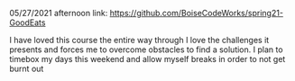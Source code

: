 05/27/2021
afternoon link: https://github.com/BoiseCodeWorks/spring21-GoodEats

I have loved this course the entire way through I love the challenges it presents and forces me to overcome obstacles to find a solution. I plan to timebox my days this weekend and allow myself breaks in order to not get burnt out